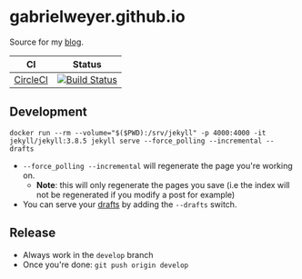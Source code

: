 # gabrielweyer.github.io

Source for my [blog][blog].

| CI | Status |
| --- | --- |
| [CircleCI][circle-ci] | [![Build Status][circle-ci-shield]][circle-ci] |

## Development

```posh
docker run --rm --volume="$($PWD):/srv/jekyll" -p 4000:4000 -it jekyll/jekyll:3.8.5 jekyll serve --force_polling --incremental --drafts
```

- `--force_polling --incremental` will regenerate the page you're working on.
  - **Note**: this will only regenerate the pages you save (i.e the index will not be regenerated if you modify a post for example)
- You can serve your [drafts][working-with-drafts] by adding the `--drafts` switch.

## Release

- Always work in the `develop` branch
- Once you're done: `git push origin develop`

[blog]: https://gabrielweyer.net/
[circle-ci]: https://circleci.com/gh/gabrielweyer/gabrielweyer.github.io
[circle-ci-shield]: https://circleci.com/gh/gabrielweyer/gabrielweyer.github.io/tree/develop.svg?style=shield
[working-with-drafts]: https://jekyllrb.com/docs/drafts/

